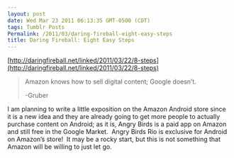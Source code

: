 ```yaml
---
layout: post
date: Wed Mar 23 2011 06:13:35 GMT-0500 (CDT)
tags: Tumblr Posts
Permalink: /2011/03/daring-fireball-eight-easy-steps
title: Daring Fireball: Eight Easy Steps
---
```


[http://daringfireball.net/linked/2011/03/22/8-steps](http://daringfireball.net/linked/2011/03/22/8-steps)

> Amazon knows how to sell digital content; Google doesn’t.
> 
> -Gruber

I am planning to write a little exposition on the Amazon Android store since it is a new idea and they are already going to get more people to actually purchase content on Android; as it is, Angry Birds is a paid app on Amazon and still free in the Google Market.  Angry Birds Rio is exclusive for Android on Amazon’s store!  It may be a rocky start, but this is not something that Amazon will be willing to just let go.
